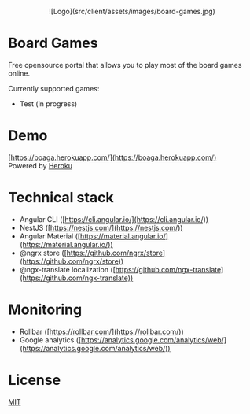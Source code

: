 <p align="center">
![Logo](src/client/assets/images/board-games.jpg)
</p>

# Board Games

Free opensource portal that allows you to play most of the board games online.


Currently supported games:
* Test (in progress)

# Demo

[https://boaga.herokuapp.com/](https://boaga.herokuapp.com/)  
Powered by [Heroku](https://www.heroku.com/)

# Technical stack

* Angular CLI ([https://cli.angular.io/](https://cli.angular.io/))
* NestJS ([https://nestjs.com/](https://nestjs.com/))
* Angular Material ([https://material.angular.io/](https://material.angular.io/))
* @ngrx store ([https://github.com/ngrx/store](https://github.com/ngrx/store))
* @ngx-translate localization ([https://github.com/ngx-translate](https://github.com/ngx-translate))

# Monitoring

* Rollbar ([https://rollbar.com/](https://rollbar.com/))
* Google analytics ([https://analytics.google.com/analytics/web/](https://analytics.google.com/analytics/web/))

# License

[MIT](LICENSE)
